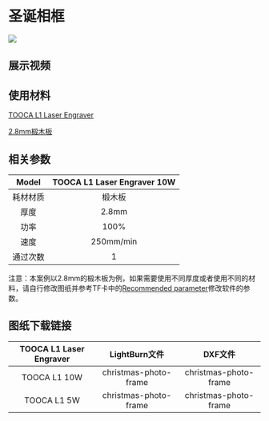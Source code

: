 ﻿---
sidebar_position: 22
sidebar_label: 圣诞相框
---
# 圣诞相框

![](https://wiki-media-ef.oss-cn-hongkong.aliyuncs.com//images/tooca-laser-1-case-11-01.png)

## 展示视频

## 使用材料

[TOOCA L1 Laser Engraver](https://www.elecfreaks.com/elecfreaks-tooca-laser-1.html)

[2.8mm椴木板](https://shop.elecfreaks.com/products/1-8-basswood-plywood-6pcs)

## 相关参数

|Model|TOOCA L1 Laser Engraver 10W|
|:-------:|:-------:|
|耗材材质|椴木板|
|厚度|2.8mm|
|功率|100%|
|速度|250mm/min|
|通过次数|1|

注意：本案例以2.8mm的椴木板为例，如果需要使用不同厚度或者使用不同的材料，请自行修改图纸并参考TF卡中的[Recommended parameter](http://www.elecfreaks.com/learn/tooca-laser-1/recommended-parameters)修改软件的参数。

## 图纸下载链接

|TOOCA L1 Laser Engraver| LightBurn文件 | DXF文件 |
|:-------:|:-------:|:-------:|
| TOOCA L1 10W | christmas-photo-frame | christmas-photo-frame |
| TOOCA L1 5W | christmas-photo-frame | christmas-photo-frame |
